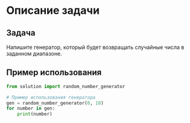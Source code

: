 # Описание задачи

## Задача

Напишите генератор, который будет возвращать случайные числа в заданном диапазоне.

## Пример использования

```python
from solution import random_number_generator

# Пример использования генератора
gen = random_number_generator(0, 10)
for number in gen:
    print(number)
